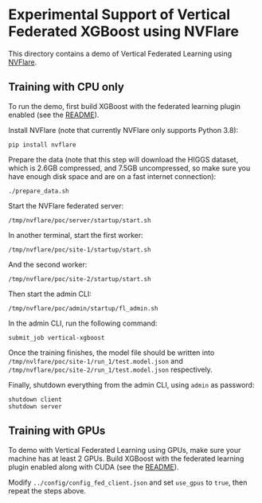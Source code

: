 # Experimental Support of Vertical Federated XGBoost using NVFlare

This directory contains a demo of Vertical Federated Learning using
[NVFlare](https://nvidia.github.io/NVFlare/).

## Training with CPU only

To run the demo, first build XGBoost with the federated learning plugin enabled (see the
[README](../../../plugin/federated/README.md)).

Install NVFlare (note that currently NVFlare only supports Python 3.8):
```shell
pip install nvflare
```

Prepare the data (note that this step will download the HIGGS dataset, which is 2.6GB compressed, and 7.5GB
uncompressed, so make sure you have enough disk space and are on a fast internet connection):
```shell
./prepare_data.sh
```

Start the NVFlare federated server:
```shell
/tmp/nvflare/poc/server/startup/start.sh
```

In another terminal, start the first worker:
```shell
/tmp/nvflare/poc/site-1/startup/start.sh
```

And the second worker:
```shell
/tmp/nvflare/poc/site-2/startup/start.sh
```

Then start the admin CLI:
```shell
/tmp/nvflare/poc/admin/startup/fl_admin.sh
```

In the admin CLI, run the following command:
```shell
submit_job vertical-xgboost
```

Once the training finishes, the model file should be written into
`/tmp/nvlfare/poc/site-1/run_1/test.model.json` and `/tmp/nvflare/poc/site-2/run_1/test.model.json`
respectively.

Finally, shutdown everything from the admin CLI, using `admin` as password:
```shell
shutdown client
shutdown server
```

## Training with GPUs

To demo with Vertical Federated Learning using GPUs, make sure your machine has at least 2 GPUs.
Build XGBoost with the federated learning plugin enabled along with CUDA
(see the [README](../../plugin/federated/README.md)).

Modify `../config/config_fed_client.json` and set `use_gpus` to `true`, then repeat the steps
above.
